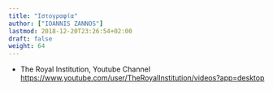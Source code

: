 ```yaml
---
title: "Ιστογραφία"
author: ["IOANNIS ZANNOS"]
lastmod: 2018-12-20T23:26:54+02:00
draft: false
weight: 64
---
```


-   The Royal Institution, Youtube Channel <https://www.youtube.com/user/TheRoyalInstitution/videos?app=desktop>
